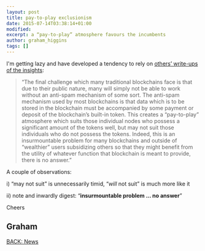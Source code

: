 ```yaml
---
layout: post
title: pay-to-play exclusionism
date: 2015-07-14T03:38:14+01:00
modified:
excerpt: a “pay-to-play” atmosphere favours the incumbents
author: graham_higgins
tags: []
---
```


I'm getting lazy and have developed a tendency to rely on [others’ write-ups of the insights](https://erisindustries.com/products/erisdb/):

> “The final challenge which many traditional blockchains face is that due to their public nature, many will simply not be able to work without an anti-spam mechanism of some sort. The anti-spam mechanism used by most blockchains is that data which is to be stored in the blockchain must be accompanied by some payment or deposit of the blockchain’s built-in token. This creates a “pay-to-play” atmosphere which suits those individual nodes who possess a significant amount of the tokens well, but may not suit those individuals who do not possess the tokens. Indeed, this is an insurmountable problem for many blockchains and outside of “wealthier” users subsidizing others so that they might benefit from the utility of whatever function that blockchain is meant to provide, there is no answer.”


A couple of observations:

i) “may not suit” is unnecessarily timid, “*will* not suit” is much more like it

ii) note and inwardly digest: “**insurmountable problem ... no answer**”

Cheers

Graham
---

<div><a markdown="0" href="{{ site.url }}/news" class="btn">BACK: News</a></div>